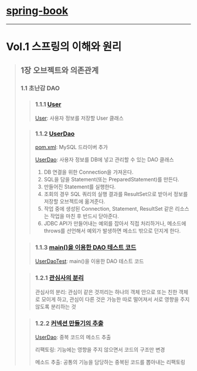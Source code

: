 # [spring-book](https://github.com/seminify/spring-book)

---

# Vol.1 스프링의 이해와 원리

> ## 1장 오브젝트와 의존관계
> ### 1.1 초난감 DAO
> > ### 1.1.1 [User](https://github.com/seminify/spring-book/tree/vol.1.1.1.1)
> > [User](https://github.com/seminify/spring-book/blob/vol.1.1.1.1/src/main/java/org/seminify/springbook/user/domain/User.java):
> > 사용자 정보를 저장할 User 클래스
>
> > ### 1.1.2 [UserDao](https://github.com/seminify/spring-book/tree/vol.1.1.1.2)
> > [pom.xml](https://github.com/seminify/spring-book/blob/vol.1.1.1.2/pom.xml): MySQL 드라이버 추가
> >
> > [UserDao](https://github.com/seminify/spring-book/blob/vol.1.1.1.2/src/main/java/org/seminify/springbook/user/dao/UserDao.java):
> > 사용자 정보를 DB에 넣고 관리할 수 있는 DAO 클래스
> > 1. DB 연결을 위한 Connection을 가져온다.
> > 2. SQL을 담을 Statement(또는 PreparedStatement)를 만든다.
> > 3. 만들어진 Statement를 실행한다.
> > 4. 조회의 경우 SQL 쿼리의 실행 결과를 ResultSet으로 받아서 정보를 저장할 오브젝트에 옮겨준다.
> > 5. 작업 중에 생성된 Connection, Statement, ResultSet 같은 리소스는 작업을 마친 후 반드시 닫아준다.
> > 6. JDBC API가 만들어내는 예외를 잡아서 직접 처리하거나, 메소드에 throws를 선언해서 예외가 발생하면 메소드 밖으로 던지게 한다.
> >
>
> > ### 1.1.3 [main()을 이용한 DAO 테스트 코드](https://github.com/seminify/spring-book/tree/vol.1.1.1.3)
> > [UserDaoTest](https://github.com/seminify/spring-book/blob/vol.1.1.1.3/src/test/java/org/seminify/springbook/user/dao/UserDaoTest.java):
> > main()을 이용한 DAO 테스트 코드
>
> > ### 1.2.1 [관심사의 분리](https://github.com/seminify/spring-book/tree/vol.1.1.2.1)
> > 관심사의 분리: 관심이 같은 것끼리는 하나의 객체 안으로 또는 친한 객체로 모이게 하고, 관심이 다른 것은 가능한 따로 떨어져서 서로 영향을 주지 않도록 분리하는 것
>
> > ### 1.2.2 [커넥션 만들기의 추출](https://github.com/seminify/spring-book/tree/vol.1.1.2.2)
> > [UserDao](https://github.com/seminify/spring-book/blob/vol.1.1.2.2/src/main/java/org/seminify/springbook/user/dao/UserDao.java):
> > 중복 코드의 메소드 추출
> >
> > 리팩토링: 기능에는 영향을 주지 않으면서 코드의 구조만 변경
> >
> > 메소드 추출: 공통의 기능을 담당하는 중복된 코드를 뽑아내는 리팩토링
